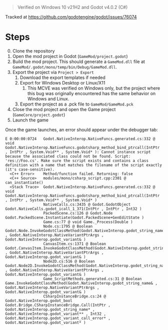 > Verified on Windows 10 v21H2 and Godot v4.0.2 (C#)

Tracked at https://github.com/godotengine/godot/issues/76074

# Steps
0. Clone the repository
1. Open the mod project in Godot (`GameMod/project.godot`)
2. Build the mod project. This should generate a `GameMod.dll` file at
   `GameMod/.godot/mono/temp/bin/Debug/GameMod.dll`.
3. Export the project via `Project > Export`
   1. Download the export templates if needed
   2. Export for Windows Desktop or Linux/X11
      1. This MCVE was verified on Windows only, but the project where this bug
         was originally encountered has the same behavior on Windows and Linux.
   3. Export the project as a .pck file to `GameMod/GameMod.pck`
4. Close the mod project and open the Game project (`GameCore/project.godot`)
5. Launch the game

Once the game launches, an error should appear under the debugger tab:
```
E 0:00:00:0724   Godot.NativeInterop.NativeFuncs.generated.cs:332 @ void Godot.NativeInterop.NativeFuncs.godotsharp_method_bind_ptrcall(IntPtr , IntPtr , System.Void** , System.Void* ): Cannot instance script because the associated class could not be found. Script: 'res://Foo.cs'. Make sure the script exists and contains a class definition with a name that matches the filename of the script exactly (it's case-sensitive).
  <C++ Error>    Method/function failed. Returning: false
  <C++ Source>   modules/mono/csharp_script.cpp:2301 @ can_instantiate()
  <Stack Trace>  Godot.NativeInterop.NativeFuncs.generated.cs:332 @ void Godot.NativeInterop.NativeFuncs.godotsharp_method_bind_ptrcall(IntPtr , IntPtr , System.Void** , System.Void* )
                 NativeCalls.cs:3435 @ Godot.GodotObject Godot.NativeCalls.godot_icall_1_371(IntPtr , IntPtr , Int32 )
                 PackedScene.cs:126 @ Godot.Node Godot.PackedScene.Instantiate(Godot.PackedScene+GenEditState )
                 Game.cs:77 @ void Game._Process(Double )
                 Node.cs:1795 @ Boolean Godot.Node.InvokeGodotClassMethod(Godot.NativeInterop.godot_string_name& , Godot.NativeInterop.NativeVariantPtrArgs , Godot.NativeInterop.godot_variant& )
                 CanvasItem.cs:1371 @ Boolean Godot.CanvasItem.InvokeGodotClassMethod(Godot.NativeInterop.godot_string_name& , Godot.NativeInterop.NativeVariantPtrArgs , Godot.NativeInterop.godot_variant& )
                 Node2D.cs:516 @ Boolean Godot.Node2D.InvokeGodotClassMethod(Godot.NativeInterop.godot_string_name& , Godot.NativeInterop.NativeVariantPtrArgs , Godot.NativeInterop.godot_variant& )
                 Game_ScriptMethods.generated.cs:31 @ Boolean Game.InvokeGodotClassMethod(Godot.NativeInterop.godot_string_name& , Godot.NativeInterop.NativeVariantPtrArgs , Godot.NativeInterop.godot_variant& )
                 CSharpInstanceBridge.cs:24 @ Godot.NativeInterop.godot_bool Godot.Bridge.CSharpInstanceBridge.Call(IntPtr , Godot.NativeInterop.godot_string_name* , Godot.NativeInterop.godot_variant** , Int32 , Godot.NativeInterop.godot_variant_call_error* , Godot.NativeInterop.godot_variant* )
```
